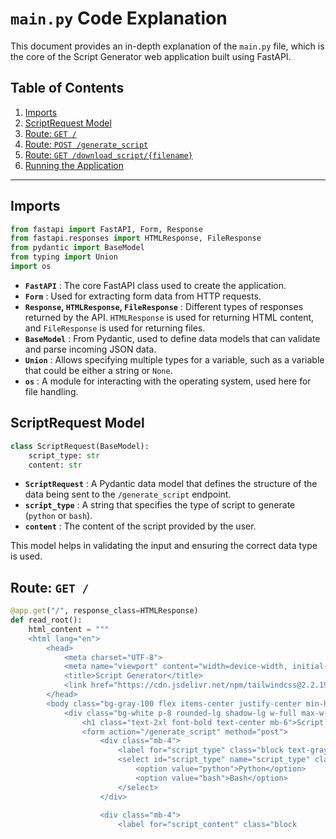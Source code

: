 # `main.py` Code Explanation

This document provides an in-depth explanation of the `main.py` file, which is the core of the Script Generator web application built using FastAPI.

## Table of Contents

1. [Imports](#imports)
2. [ScriptRequest Model](#scriptrequest-model)
3. [Route: `GET /`](#route-get-)
4. [Route: `POST /generate_script`](#route-post-generatescript)
5. [Route: `GET /download_script/{filename}`](#route-get-download_scriptfilename)
6. [Running the Application](#running-the-application)

---

## Imports

```python
from fastapi import FastAPI, Form, Response
from fastapi.responses import HTMLResponse, FileResponse
from pydantic import BaseModel
from typing import Union
import os
```

* **`FastAPI`** : The core FastAPI class used to create the application.
* **`Form`** : Used for extracting form data from HTTP requests.
* **`Response`, `HTMLResponse`, `FileResponse`** : Different types of responses returned by the API. `HTMLResponse` is used for returning HTML content, and `FileResponse` is used for returning files.
* **`BaseModel`** : From Pydantic, used to define data models that can validate and parse incoming JSON data.
* **`Union`** : Allows specifying multiple types for a variable, such as a variable that could be either a string or `None`.
* **`os`** : A module for interacting with the operating system, used here for file handling.

## ScriptRequest Model

```python
class ScriptRequest(BaseModel):
    script_type: str
    content: str
```


* **`ScriptRequest`** : A Pydantic data model that defines the structure of the data being sent to the `/generate_script` endpoint.
* **`script_type`** : A string that specifies the type of script to generate (`python` or `bash`).
* **`content`** : The content of the script provided by the user.

This model helps in validating the input and ensuring the correct data type is used.

## Route: `GET /`

```python
@app.get("/", response_class=HTMLResponse)
def read_root():
    html_content = """
    <html lang="en">
        <head>
            <meta charset="UTF-8">
            <meta name="viewport" content="width=device-width, initial-scale=1.0">
            <title>Script Generator</title>
            <link href="https://cdn.jsdelivr.net/npm/tailwindcss@2.2.19/dist/tailwind.min.css" rel="stylesheet">
        </head>
        <body class="bg-gray-100 flex items-center justify-center min-h-screen">
            <div class="bg-white p-8 rounded-lg shadow-lg w-full max-w-lg">
                <h1 class="text-2xl font-bold text-center mb-6">Script Generator</h1>
                <form action="/generate_script" method="post">
                    <div class="mb-4">
                        <label for="script_type" class="block text-gray-700 font-medium mb-2">Select Script Type:</label>
                        <select id="script_type" name="script_type" class="block w-full mt-1 p-2 border border-gray-300 rounded-md">
                            <option value="python">Python</option>
                            <option value="bash">Bash</option>
                        </select>
                    </div>
                    
                    <div class="mb-4">
                        <label for="script_content" class="block
```